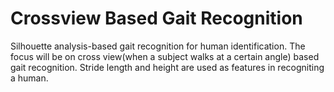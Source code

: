# Crossview Based Gait Recognition
Silhouette analysis-based gait recognition for human identification. The focus will be on cross view(when a subject walks at a certain angle) based gait recognition.
Stride length and height are used as features in recogniting a human.
